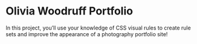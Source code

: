 # Olivia Woodruff Portfolio

In this project, you’ll use your knowledge of CSS visual rules to create rule sets and improve the appearance of a photography portfolio site!